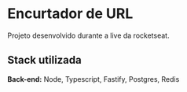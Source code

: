 
# Encurtador de URL

Projeto desenvolvido durante a live da rocketseat.

## Stack utilizada

**Back-end:** Node, Typescript, Fastify, Postgres, Redis

